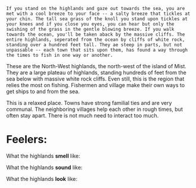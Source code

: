 	If you stand on the highlands and gaze out towards the sea, you are met with a cool breeze to your face -- a salty breeze that tickles at your chin. The tall sea grass of the knoll you stand upon tickles at your knees and if you close you eyes, you can hear but only the swishing of the grass in the gentle blowing breeze. If you walk towards the ocean, you'll be taken aback by the massive cliffs. The entire highlands, seperated from the ocean by cliffs of white rock, standing over a hundred feet tall. They ae steep in parts, but not unpassable -- each town that sits upon them, has found a way through the times to fish in one way or another. 

These are the North-West highlands, the north-west of the island of Mist. They are a large plateau of highlands, standing hundreds of feet from the sea below with massive white rock cliffs. Even still, this is the region that relies the most on fishing. Fishermen and village make their own ways to get ships to and from the sea.

This is a relaxed place. Towns have strong familial ties and are very communal. The neighboring villages help each other in rough times, but often stay apart. There is not much need to interact too much. 

# Feelers:
What the highlands **smell** like:

What the highlands **sound** like:

What the highlands **look** like:

